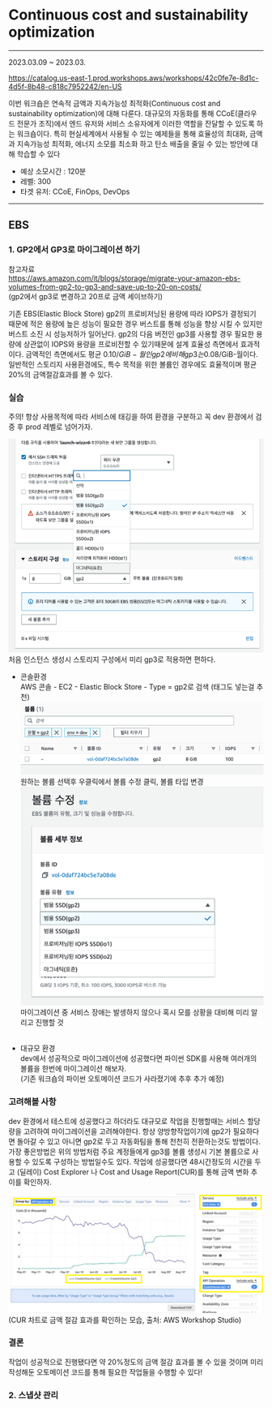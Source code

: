 # Continuous cost and sustainability optimization

-  -  -

2023.03.09 ~ 2023.03.

https://catalog.us-east-1.prod.workshops.aws/workshops/42c0fe7e-8d1c-4d5f-8b48-c818c7952242/en-US

이번 워크숍은 연속적 금액과 지속가능성 최적화(Continuous cost and sustainability optimization)에 대해 다룬다. 대규모의 자동화를 통해 CCoE(클라우드 전문가 조직)에서 엔드 유저와 서비스 소유자에게 이러한 역할을 잔달할 수 있도록 하는 워크숍이다.
특히 현실세계에서 사용될 수 있는 예제들을 통해 효율성의 최대화, 금액과 지속가능성 최적화, 에너지 소모를 최소화 하고 탄소 배출을 줄일 수 있는 방안에 대해 학습할 수 있다

- 예상 소모시간 : 120분
- 레벨: 300
- 타겟 유저: CCoE, FinOps, DevOps
- - -
## EBS

### 1. GP2에서 GP3로 마이그레이션 하기

참고자료<br>https://aws.amazon.com/it/blogs/storage/migrate-your-amazon-ebs-volumes-from-gp2-to-gp3-and-save-up-to-20-on-costs/ <br>
(gp2에서 gp3로 변경하고 20프로 금액 세이브하기)

기존 EBS(Elastic Block Store) gp2의 프로비저닝된 용량에 따라 IOPS가 결정되기 때문에 적은 용량에 높은 성능이 필요한 경우 버스트를 통해 성능을 향상 시킬 수 있지만 버스트 소진 시 성능저하가 일어난다. 
gp2의 다음 버전인 gp3를 사용할 경우 필요한 용량에 상관없이 IOPS와 용량을 프로비전할 수 있기때문에 설계 효율성 측면에서 효과적이다.
금액적인 측면에서도 평균 0.10$/GiB-월인 gp2에 비해 gp3는 0.08$/GiB-월이다. 일반적인 스토리지 사용환경에도, 특수 목적을 위한 볼륨인 경우에도 효율적이며 평균 20%의 금액절감효과를 볼 수 있다.

### 실습

주의! 항상 사용목적에 따라 서비스에 태깅을 하여 환경을 구분하고 꼭 dev 환경에서 검증 후 prod 레벨로 넘어가자.

![img.png](img-1.png)
처음 인스턴스 생성시 스토리지 구성에서 미리 gp3로 적용하면 편하다.

- 콘솔환경<br>AWS 콘솔 - EC2 - Elastic Block Store - Type = gp2로 검색 (태그도 넣는걸 추천)<br>
![img.png](img-2.png)<br>원하는 볼륨 선택후 우클릭에서 볼륨 수정 클릭, 볼륨 타입 변경![img.png](img-3.png)<br>
마이그레이션 중 서비스 장애는 발생하지 않으나 혹시 모를 상황을 대비해 미리 알리고 진행할 것<br><br>

- 대규모 환경<br>dev에서 성공적으로 마이그레이션에 성공했다면 파이썬 SDK를 사용해 여러개의 볼륨을 한번에 마이그레이션 해보자.<br>(기존 워크숍의 파이썬 오토메이션 코드가 사라졌기에 추후 추가 예정)

### 고려해볼 사항
dev 환경에서 테스트에 성공했다고 하더라도 대규모로 작업을 진행할때는 서비스 할당량을 고려하여 마이그레이션을 고려해야한다. 
항상 양방향작업이기에 gp2가 필요하다면 돌아갈 수 있고 아니면 gp2로 두고 자동화팀을 통해 천천히 전환하는것도 방법이다. 
가장 좋은방법은 위의 방법처럼 주요 계정들에게 gp3를 볼륨 생성시 기본 볼륨으로 사용할 수 있도록 구성하는 방법일수도 있다.
작업에 성공했다면 48시간정도의 시간을 두고 (딜레이) Cost Explorer 나 Cost and Usage Report(CUR)를 통해 금액 변화 추이를 확인하자.

![img.png](img-4.png)
(CUR 차트로 금액 절감 효과를 확인하는 모습, 출처: AWS Workshop Studio)

### 결론
작업이 성공적으로 진행됐다면 약 20%정도의 금액 절감 효과를 볼 수 있을 것이며 미리 작성해둔 오토메이션 코드를 통해 필요한 작업들을 수행할 수 있다!
<br>
### 2. 스냅샷 관리



